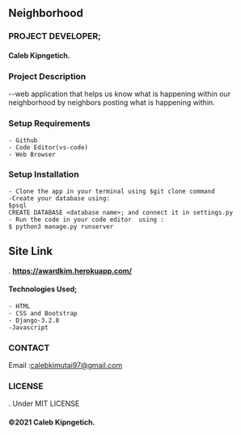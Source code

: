## Neighborhood
### PROJECT DEVELOPER;
 #### Caleb Kipngetich.

### Project Description
 --web application that helps us know what is happening within our neighborhood by neighbors posting what is happening within.


### Setup Requirements
    - Github
    - Code Editor(vs-code)
    - Web Browser

### Setup Installation 
    - Clone the app in your terminal using $git clone command
    -Create your database using:
    $psql
    CREATE DATABASE <database name>; and connect it in settings.py
    - Run the code in your code editor  using :
    $ python3 manage.py runserver
## Site Link
. **https://awardkim.herokuapp.com/**

#### Technologies Used;
    - HTML
    - CSS and Bootstrap 
    - Django-3.2.8
    -Javascript

### CONTACT
 Email :calebkimutai97@gmail.com

 ### LICENSE
 . Under MIT LICENSE
#### &copy;2021 Caleb Kipngetich.

